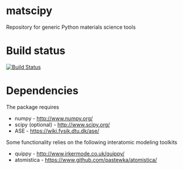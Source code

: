 matscipy
========

Repository for generic Python materials science tools

Build status
============

[![Build Status](https://travis-ci.org/libAtoms/matscipy.svg?branch=master)](https://travis-ci.org/libAtoms/matscipy)

Dependencies
============

The package requires

* numpy - http://www.numpy.org/
* scipy (optional) - http://www.scipy.org/
* ASE - https://wiki.fysik.dtu.dk/ase/

Some functionality relies on the following interatomic modeling toolkits

* quippy - http://www.jrkermode.co.uk/quippy/
* atomistica - https://www.github.com/pastewka/atomistica/
